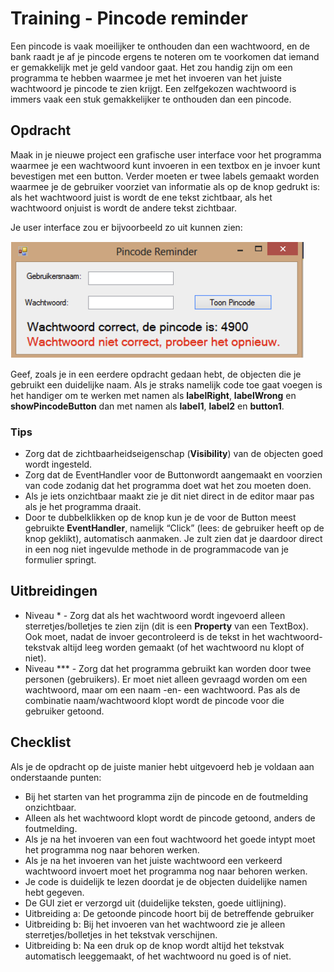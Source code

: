 # Training - Pincode reminder

Een pincode is vaak moeilijker te onthouden dan een wachtwoord, en de bank raadt je af je pincode ergens te noteren om te voorkomen dat iemand er gemakkelijk met je geld vandoor gaat. Het zou handig zijn om een programma te hebben waarmee je met het invoeren van het juiste wachtwoord je pincode te zien krijgt. Een zelfgekozen wachtwoord is immers vaak een stuk gemakkelijker te onthouden dan een pincode.

## Opdracht
Maak in je nieuwe project een grafische user interface voor het programma waarmee je een wachtwoord kunt invoeren in een textbox en je invoer kunt bevestigen met een button. Verder moeten er twee labels gemaakt worden waarmee je de gebruiker voorziet van informatie als op de knop gedrukt is: als het wachtwoord juist is wordt de ene tekst zichtbaar, als het wachtwoord onjuist is wordt de andere tekst zichtbaar.

Je user interface zou er bijvoorbeeld zo uit kunnen zien:

![Aangeleverd ontwerp user interface](figures/Pincode-reminder-ui.png)

Geef, zoals je in een eerdere opdracht gedaan hebt, de objecten die je gebruikt een duidelijke naam. Als je straks namelijk code toe gaat voegen is het handiger om te werken met namen als **labelRight**, **labelWrong** en **showPincodeButton** dan met namen als **label1**, **label2** en **button1**.

### Tips
- Zorg dat de zichtbaarheidseigenschap (**Visibility**) van de objecten goed wordt ingesteld.
- Zorg dat de EventHandler voor de Buttonwordt aangemaakt en voorzien van code zodanig dat het programma doet wat het zou moeten doen.
- Als je iets onzichtbaar maakt zie je dit niet direct in de editor maar pas als je het programma draait.
- Door te dubbelklikken op de knop kun je de voor de Button meest gebruikte **EventHandler**, namelijk “Click” (lees: de gebruiker heeft op de knop geklikt), automatisch aanmaken. Je zult zien dat je daardoor direct in een nog niet ingevulde methode in de programmacode van je formulier springt.

## Uitbreidingen
- Niveau * - Zorg dat als het wachtwoord wordt ingevoerd alleen sterretjes/bolletjes te zien zijn (dit is een **Property** van een TextBox). Ook moet, nadat de invoer gecontroleerd is de tekst in het wachtwoord-tekstvak altijd leeg worden gemaakt (of het wachtwoord nu klopt of niet).
- Niveau *** - Zorg dat het programma gebruikt kan worden door twee personen (gebruikers). Er moet niet alleen gevraagd worden om een wachtwoord, maar om een naam -en- een wachtwoord. Pas als de combinatie naam/wachtwoord klopt wordt de pincode voor die gebruiker getoond.

## Checklist
Als je de opdracht op de juiste manier hebt uitgevoerd heb je voldaan aan onderstaande punten: 
- Bij het starten van het programma zijn de pincode en de foutmelding onzichtbaar. 
- Alleen als het wachtwoord klopt wordt de pincode getoond, anders de foutmelding. 
- Als je na het invoeren van een fout wachtwoord het goede intypt moet het programma nog naar behoren werken. 
- Als je na het invoeren van het juiste wachtwoord een verkeerd wachtwoord invoert moet het programma nog naar behoren werken.
- Je code is duidelijk te lezen doordat je de objecten duidelijke namen hebt gegeven.
- De GUI ziet er verzorgd uit (duidelijke teksten, goede uitlijning).
- Uitbreiding a: De getoonde pincode hoort bij de betreffende gebruiker
- Uitbreiding b: Bij het invoeren van het wachtwoord zie je alleen sterretjes/bolletjes in het tekstvak verschijnen.
- Uitbreiding b: Na een druk op de knop wordt altijd het tekstvak automatisch leeggemaakt, of het wachtwoord nu goed is of niet.
